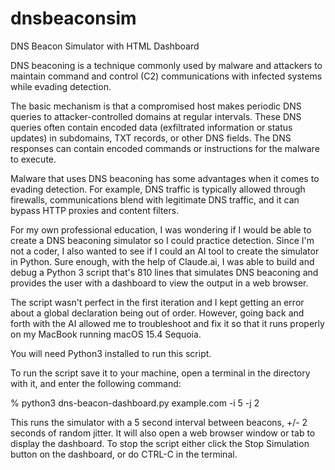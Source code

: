 # dnsbeaconsim
DNS Beacon Simulator with HTML Dashboard

DNS beaconing is a technique commonly used by malware and attackers to maintain command and control (C2) communications with infected systems while evading detection.

The basic mechanism is that a compromised host makes periodic DNS queries to attacker-controlled domains at regular intervals. These DNS queries often contain encoded data (exfiltrated information or status updates) in subdomains, TXT records, or other DNS fields. The DNS responses can contain encoded commands or instructions for the malware to execute.

Malware that uses DNS beaconing has some advantages when it comes to evading detection.
For example, DNS traffic is typically allowed through firewalls, communications blend with legitimate DNS traffic, and it can bypass HTTP proxies and content filters.

For my own professional education, I was wondering if I would be able to create a DNS beaconing simulator so I could practice detection. Since I'm not a coder, I also wanted to see if I could an AI tool to create the simulator in Python. Sure enough, with the help of Claude.ai, I was able to build and debug a Python 3 script that's 810 lines that simulates DNS beaconing and provides the user with a dashboard to view the output in a web browser.

The script wasn't perfect in the first iteration and I kept getting an error about a global declaration being out of order. However, going back and forth with the AI allowed me to troubleshoot and fix it so that it runs properly on my MacBook running macOS 15.4 Sequoia.

You will need Python3 installed to run this script.

To run the script save it to your machine, open a terminal in the directory with it, and enter the following command:

% python3 dns-beacon-dashboard.py example.com -i 5 -j 2

This runs the simulator with a 5 second interval between beacons, +/- 2 seconds of random jitter. It will also open a web browser window or tab to display the dashboard. To stop the script either click the Stop Simulation button on the dashboard, or do CTRL-C in the terminal.

